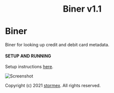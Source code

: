 <h1 align="center">Biner v1.1</h1>

# Biner
Biner for looking up credit and debit card metadata.


#### SETUP AND RUNNING
Setup instructions [here](<https://github.com/stormexx/Biner/wiki/Setting-Up-Biner>).


![Screenshot](link)


Copyright (c) 2021 [stormex](https://twitter.com/_stormex/). All rights reserved.
